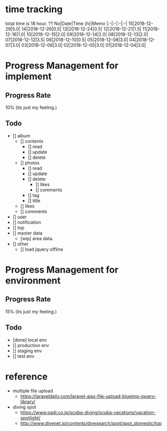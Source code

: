 # time tracking
total time is 18 hour. ??
No|Date|Time (h)|Memo
|:-|:-|:-|:-|
15|2018-12-29|5.0|
14|2018-12-26|0.5|
13|2018-12-24|0.5|
12|2018-12-21|1.5|
11|2018-12-16|1.0|
10|2018-12-15|2.0|
09|2018-12-14|2.0|
08|2018-12-13|2.0|
07|2018-12-12|3.5|
06|2018-12-10|0.5|
05|2018-12-08|3.0|
04|2018-12-07|3.0|
03|2018-12-06|3.0|
02|2018-12-05|3.0|
01|2018-12-04|3.0|

# Progress Management for implement
## Progress Rate
10% (its just my feeling.)
## Todo
- [] album
    - [] contents
        - [] read
        - [] update
        - [] delete
    - [] photos
        - [] read
        - [] update
        - [] delete
            - [] likes
            - [] comments
        - [] tag
        - [] title
    - [] likes
    - [] comments
- [] user
- [] notification
- [] top
- [] master data
    - [wip] area data.
- [] other
    - [] load jquery offline

# Progress Management for environment
## Progress Rate
15% (its just my feeling.)

## Todo
- [done] local env
- [] production env
- [] staging env
- [] test env

# reference
- multiple file upload
    - https://laraveldaily.com/laravel-ajax-file-upload-blueimp-jquery-library/
- diving spot
    - https://www.padi.co.jp/scuba-diving/scuba-vacations/vacation-spotlight/
    - http://www.divenet.jp/contents/divesearch/spot/spot_domestic/top
